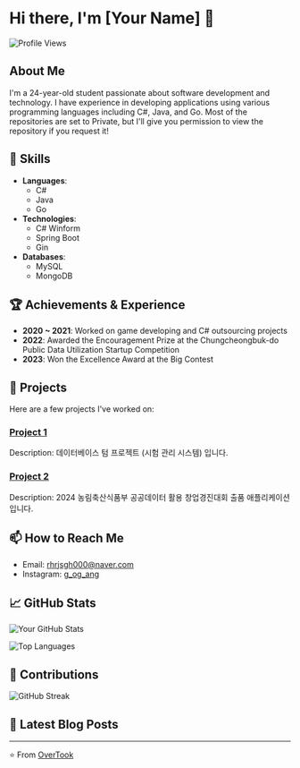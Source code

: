 # Hi there, I'm [Your Name] 👋

![Profile Views](https://komarev.com/ghpvc/?username=your-github-username&color=brightgreen)

## About Me
I'm a 24-year-old student passionate about software development and technology. I have experience in developing applications using various programming languages including C#, Java, and Go.
Most of the repositories are set to Private, but I'll give you permission to view the repository if you request it!

## 🚀 Skills
- **Languages**: 
  - C#
  - Java
  - Go
- **Technologies**: 
  - C# Winform
  - Spring Boot
  - Gin
- **Databases**: 
  - MySQL
  - MongoDB

## 🏆 Achievements & Experience
- **2020 ~ 2021**: Worked on game developing and C# outsourcing projects
- **2022**: Awarded the Encouragement Prize at the Chungcheongbuk-do Public Data Utilization Startup Competition
- **2023**: Won the Excellence Award at the Big Contest
  
## 📂 Projects
Here are a few projects I've worked on:

### [Project 1](https://github.com/OverTook/Examination)
Description: 데이터베이스 텀 프로젝트 (시험 관리 시스템) 입니다.

### [Project 2](https://github.com/OverTook/LivestockCare_ChatBot)
Description: 2024 농림축산식품부 공공데이터 활용 창업경진대회 출품 애플리케이션입니다.

## 📫 How to Reach Me
- Email: rhrjsgh000@naver.com
- Instagram: [g_og_ang](https:/instagram.com/g_og_ang/)

## 📈 GitHub Stats
![Your GitHub Stats](https://github-readme-stats.vercel.app/api?username=your-github-username&show_icons=true&hide=contribs,prs&cache_seconds=86400&theme=tokyonight)

![Top Languages](https://github-readme-stats.vercel.app/api/top-langs/?username=your-github-username&layout=compact&theme=tokyonight)

## 🌟 Contributions
![GitHub Streak](https://github-readme-streak-stats.herokuapp.com/?user=your-github-username&theme=tokyonight)

## 📝 Latest Blog Posts
<!-- BLOG-POST-LIST:START -->
<!-- BLOG-POST-LIST:END -->

---

⭐️ From [OverTook](https://github.com/OverTook)
